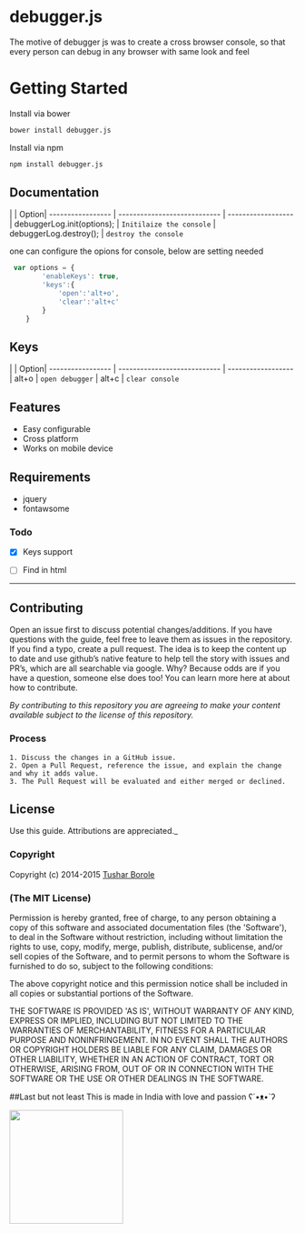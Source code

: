 

# debugger.js

The motive of debugger js was to create a cross browser console, so that every person can debug in any browser with same look and feel




# Getting Started

Install via bower

```sh
bower install debugger.js
```

Install via npm

```sh
npm install debugger.js
```



## Documentation


|                  | Option| 
 ----------------- | ---------------------------- | ------------------
| debuggerLog.init(options); | `Initilaize the console` 
| debuggerLog.destroy(); | `destroy the console`

one can configure the opions for console, below are setting needed

```js
 var options = {
        'enableKeys': true,
        'keys':{
            'open':'alt+o',
            'clear':'alt+c'
        }
    }
```

## Keys

|                  | Option| 
 ----------------- | ---------------------------- | ------------------
| alt+o | `open debugger` 
| alt+c | `clear console` 



## Features

* Easy configurable
* Cross platform
* Works on mobile device


## Requirements

* jquery
* fontawsome



### Todo

- [x] Keys support
- [ ] Find in html



----------

## Contributing

Open an issue first to discuss potential changes/additions. If you have questions with the guide, feel free to leave them as issues in the repository. If you find a typo, create a pull request. The idea is to keep the content up to date and use github’s native feature to help tell the story with issues and PR’s, which are all searchable via google. Why? Because odds are if you have a question, someone else does too! You can learn more here at about how to contribute.

*By contributing to this repository you are agreeing to make your content available subject to the license of this repository.*

### Process
    1. Discuss the changes in a GitHub issue.
    2. Open a Pull Request, reference the issue, and explain the change and why it adds value.
    3. The Pull Request will be evaluated and either merged or declined.

## License

 Use this guide. Attributions are appreciated._

### Copyright

Copyright (c) 2014-2015 [Tushar Borole](http://www.tusharborole.com)

### (The MIT License)
Permission is hereby granted, free of charge, to any person obtaining
a copy of this software and associated documentation files (the
'Software'), to deal in the Software without restriction, including
without limitation the rights to use, copy, modify, merge, publish,
distribute, sublicense, and/or sell copies of the Software, and to
permit persons to whom the Software is furnished to do so, subject to
the following conditions:

The above copyright notice and this permission notice shall be
included in all copies or substantial portions of the Software.

THE SOFTWARE IS PROVIDED 'AS IS', WITHOUT WARRANTY OF ANY KIND,
EXPRESS OR IMPLIED, INCLUDING BUT NOT LIMITED TO THE WARRANTIES OF
MERCHANTABILITY, FITNESS FOR A PARTICULAR PURPOSE AND NONINFRINGEMENT.
IN NO EVENT SHALL THE AUTHORS OR COPYRIGHT HOLDERS BE LIABLE FOR ANY
CLAIM, DAMAGES OR OTHER LIABILITY, WHETHER IN AN ACTION OF CONTRACT,
TORT OR OTHERWISE, ARISING FROM, OUT OF OR IN CONNECTION WITH THE
SOFTWARE OR THE USE OR OTHER DEALINGS IN THE SOFTWARE.

##Last but not least
This is made in India with love and passion  ʕ´•ᴥ•`ʔ

<a href="../../" target="_blank"><img src="http://lonamowers-hrd.appspot.com/images/made_india.jpg" height="200"></a>
